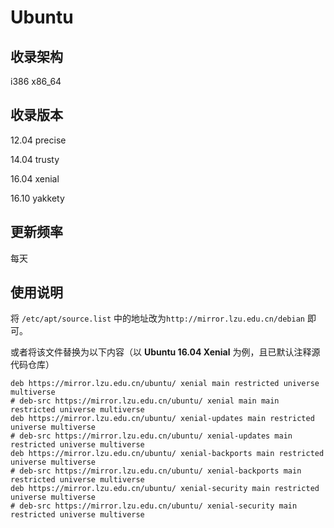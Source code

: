 # Ubuntu 

## 收录架构

i386 x86_64



## 收录版本

12.04 precise

14.04 trusty

16.04 xenial

16.10 yakkety



## 更新频率

每天



## 使用说明

将 `/etc/apt/source.list` 中的地址改为`http://mirror.lzu.edu.cn/debian` 即可。

或者将该文件替换为以下内容（以 **Ubuntu 16.04 Xenial** 为例，且已默认注释源代码仓库）

```
deb https://mirror.lzu.edu.cn/ubuntu/ xenial main restricted universe multiverse
# deb-src https://mirror.lzu.edu.cn/ubuntu/ xenial main main restricted universe multiverse
deb https://mirror.lzu.edu.cn/ubuntu/ xenial-updates main restricted universe multiverse
# deb-src https://mirror.lzu.edu.cn/ubuntu/ xenial-updates main restricted universe multiverse
deb https://mirror.lzu.edu.cn/ubuntu/ xenial-backports main restricted universe multiverse
# deb-src https://mirror.lzu.edu.cn/ubuntu/ xenial-backports main restricted universe multiverse
deb https://mirror.lzu.edu.cn/ubuntu/ xenial-security main restricted universe multiverse
# deb-src https://mirror.lzu.edu.cn/ubuntu/ xenial-security main restricted universe multiverse
```

